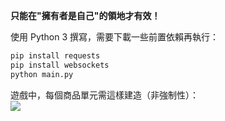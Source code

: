 **只能在"擁有者是自己"的領地才有效！**

使用 Python 3 撰寫，需要下載一些前置依賴再執行：
```cmd
pip install requests
pip install websockets
python main.py
```

遊戲中，每個商品單元需這樣建造（非強制性）：  
![](https://i.imgur.com/nRkt0QR.png)

